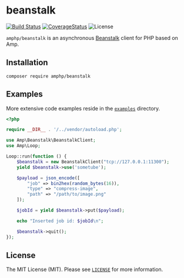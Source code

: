 # beanstalk

[![Build Status](https://img.shields.io/travis/amphp/beanstalk/master.svg?style=flat-square)](https://travis-ci.org/amphp/beanstalk)
[![CoverageStatus](https://img.shields.io/coveralls/amphp/beanstalk/master.svg?style=flat-square)](https://coveralls.io/github/amphp/beanstalk?branch=master)
![License](https://img.shields.io/badge/license-MIT-blue.svg?style=flat-square)

`amphp/beanstalk` is an asynchronous [Beanstalk](http://kr.github.io/beanstalkd/) client for PHP based on Amp.

## Installation

```
composer require amphp/beanstalk
```

## Examples

More extensive code examples reside in the [`examples`](./examples) directory.

```php
<?php

require __DIR__ . '/../vendor/autoload.php';

use Amp\Beanstalk\BeanstalkClient;
use Amp\Loop;

Loop::run(function () {
    $beanstalk = new BeanstalkClient("tcp://127.0.0.1:11300");
    yield $beanstalk->use('sometube');

    $payload = json_encode([
        "job" => bin2hex(random_bytes(16)),
        "type" => "compress-image",
        "path" => "/path/to/image.png"
    ]);

    $jobId = yield $beanstalk->put($payload);

    echo "Inserted job id: $jobId\n";

    $beanstalk->quit();
});

```
## License

The MIT License (MIT). Please see [`LICENSE`](./LICENSE) for more information.